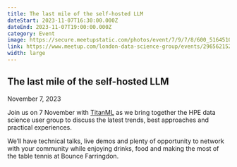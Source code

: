```yaml
---
title: The last mile of the self-hosted LLM
dateStart: 2023-11-07T16:30:00.000Z
dateEnd: 2023-11-07T19:00:00.000Z
category: Event
image: https://secure.meetupstatic.com/photos/event/7/9/7/8/600_516451096.webp?w=384
link: https://www.meetup.com/london-data-science-group/events/296562152/
width: large
---
```

## The last mile of the self-hosted LLM

November 7, 2023

Join us on 7 November with [TitanML](https://www.titanml.co/) as we bring together the HPE data science user group to discuss the latest trends, best approaches and practical experiences.

We’ll have technical talks, live demos and plenty of opportunity to network with your community while enjoying drinks, food and making the most of the table tennis at Bounce Farringdon.